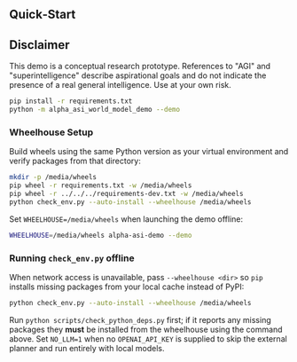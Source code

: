 ## Quick‑Start

## Disclaimer
This demo is a conceptual research prototype. References to "AGI" and
"superintelligence" describe aspirational goals and do not indicate the presence
of a real general intelligence. Use at your own risk.

```bash
pip install -r requirements.txt
python -m alpha_asi_world_model_demo --demo
```

### Wheelhouse Setup

Build wheels using the same Python version as your virtual environment and
verify packages from that directory:

```bash
mkdir -p /media/wheels
pip wheel -r requirements.txt -w /media/wheels
pip wheel -r ../../../requirements-dev.txt -w /media/wheels
python check_env.py --auto-install --wheelhouse /media/wheels
```

Set `WHEELHOUSE=/media/wheels` when launching the demo offline:

```bash
WHEELHOUSE=/media/wheels alpha-asi-demo --demo
```

### Running `check_env.py` offline

When network access is unavailable, pass `--wheelhouse <dir>` so `pip`
installs missing packages from your local cache instead of PyPI:

```bash
python check_env.py --auto-install --wheelhouse /media/wheels
```

Run `python scripts/check_python_deps.py` first; if it reports any
missing packages they **must** be installed from the wheelhouse using
the command above. Set `NO_LLM=1` when no `OPENAI_API_KEY` is supplied
to skip the external planner and run entirely with local models.

